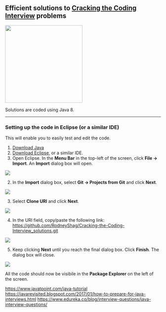## Efficient solutions to [Cracking the Coding Interview](https://www.google.com/search?q=cracking+the+coding+interview&rlz=1C1CHBF_enUS799US799&source=lnms&tbm=isch&sa=X&ved=0ahUKEwi77_-fvKTiAhVlCTQIHS-HDVEQ_AUIESgE&biw=2058&bih=1232#imgrc=SaWap06r2CBEiM:) problems

<img height=250 src="https://images-na.ssl-images-amazon.com/images/I/51F6Lwyq5JL._SX348_BO1,204,203,200_.jpg">

Solutions are coded using Java 8.

---

### Setting up the code in Eclipse (or a similar IDE)

This will enable you to easily test and edit the code.

1. [Download Java](https://www.oracle.com/technetwork/java/javase/downloads/index.html)
1. [Download Eclipse](http://www.eclipse.org/downloads/eclipse-packages/), or a similar IDE.
1. Open Eclipse. In the **Menu Bar** in the top-left of the screen, click **File -> Import**. An **Import** dialog box will open.

![][instructions_1]

2. In the **Import** dialog box, select **Git -> Projects from Git** and click **Next**.

![][instructions_2]

3. Select **Clone URI** and click **Next**.

![][instructions_3]

4. In the URI field, copy/paste the following link: https://github.com/RodneyShag/Cracking-the-Coding-Interview_solutions.git

![][instructions_4]

5. Keep clicking **Next** until you reach the final dialog box. Click **Finish**. The dialog box will close.

![][instructions_5]

All the code should now be visibile in the **Package Explorer** on the left of the screen.

[instructions_1]: https://github.com/RodneyShag/Cracking-the-Coding-Interview_solutions/blob/master/screenshots/instructions_1.png
[instructions_2]: https://github.com/RodneyShag/Cracking-the-Coding-Interview_solutions/blob/master/screenshots/instructions_2.png
[instructions_3]: https://github.com/RodneyShag/Cracking-the-Coding-Interview_solutions/blob/master/screenshots/instructions_3.png
[instructions_4]: https://github.com/RodneyShag/Cracking-the-Coding-Interview_solutions/blob/master/screenshots/instructions_4.png
[instructions_5]: https://github.com/RodneyShag/Cracking-the-Coding-Interview_solutions/blob/master/screenshots/instructions_5.png

https://www.javatpoint.com/java-tutorial
https://javarevisited.blogspot.com/2017/01/how-to-prepare-for-java-interviews.html
https://www.edureka.co/blog/interview-questions/java-interview-questions/
